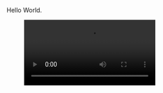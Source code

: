 Hello World.

<figure class="video_container">
 <video controls="true" allowfullscreen="true">
 <source src="./assets/test.mp4" type="video/mp4">
 </video>
</figure>